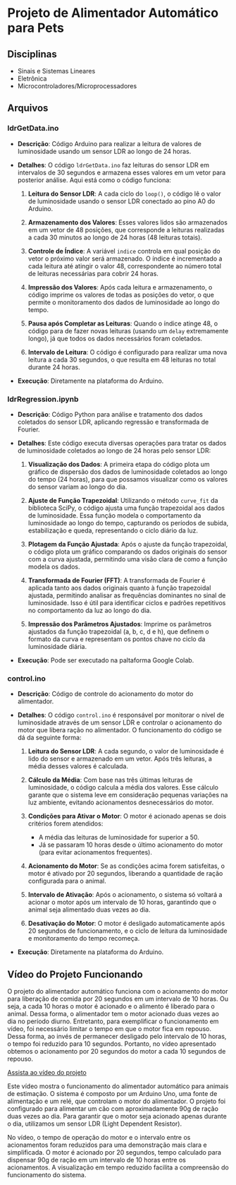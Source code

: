 
# Projeto de Alimentador Automático para Pets

## Disciplinas
- Sinais e Sistemas Lineares
- Eletrônica
- Microcontroladores/Microprocessadores

## Arquivos

### ldrGetData.ino
- **Descrição**: Código Arduino para realizar a leitura de valores de luminosidade usando um sensor LDR ao longo de 24 horas.
- **Detalhes**: O código `ldrGetData.ino` faz leituras do sensor LDR em intervalos de 30 segundos e armazena esses valores em um vetor para posterior análise. Aqui está como o código funciona:

  1. **Leitura do Sensor LDR**: A cada ciclo do `loop()`, o código lê o valor de luminosidade usando o sensor LDR conectado ao pino A0 do Arduino.
  
  2. **Armazenamento dos Valores**: Esses valores lidos são armazenados em um vetor de 48 posições, que corresponde a leituras realizadas a cada 30 minutos ao longo de 24 horas (48 leituras totais).
  
  3. **Controle de Índice**: A variável `indice` controla em qual posição do vetor o próximo valor será armazenado. O índice é incrementado a cada leitura até atingir o valor 48, correspondente ao número total de leituras necessárias para cobrir 24 horas.
  
  4. **Impressão dos Valores**: Após cada leitura e armazenamento, o código imprime os valores de todas as posições do vetor, o que permite o monitoramento dos dados de luminosidade ao longo do tempo.
  
  5. **Pausa após Completar as Leituras**: Quando o índice atinge 48, o código para de fazer novas leituras (usando um `delay` extremamente longo), já que todos os dados necessários foram coletados.
  
  6. **Intervalo de Leitura**: O código é configurado para realizar uma nova leitura a cada 30 segundos, o que resulta em 48 leituras no total durante 24 horas.
- **Execução**: Diretamente na plataforma do Arduino.

### ldrRegression.ipynb
- **Descrição**: Código Python para análise e tratamento dos dados coletados do sensor LDR, aplicando regressão e transformada de Fourier.
- **Detalhes**: Este código executa diversas operações para tratar os dados de luminosidade coletados ao longo de 24 horas pelo sensor LDR:

  1. **Visualização dos Dados**: A primeira etapa do código plota um gráfico de dispersão dos dados de luminosidade coletados ao longo do tempo (24 horas), para que possamos visualizar como os valores do sensor variam ao longo do dia.

  2. **Ajuste de Função Trapezoidal**: Utilizando o método `curve_fit` da biblioteca SciPy, o código ajusta uma função trapezoidal aos dados de luminosidade. Essa função modela o comportamento da luminosidade ao longo do tempo, capturando os períodos de subida, estabilização e queda, representando o ciclo diário da luz.
  
  3. **Plotagem da Função Ajustada**: Após o ajuste da função trapezoidal, o código plota um gráfico comparando os dados originais do sensor com a curva ajustada, permitindo uma visão clara de como a função modela os dados.

  4. **Transformada de Fourier (FFT)**: A transformada de Fourier é aplicada tanto aos dados originais quanto à função trapezoidal ajustada, permitindo analisar as frequências dominantes no sinal de luminosidade. Isso é útil para identificar ciclos e padrões repetitivos no comportamento da luz ao longo do dia.

  5. **Impressão dos Parâmetros Ajustados**:  Imprime os parâmetros ajustados da função trapezoidal (a, b, c, d e h), que definem o formato da curva e representam os pontos chave no ciclo da luminosidade diária.

- **Execução**: Pode ser executado na paltaforma Google Colab.


### control.ino
- **Descrição**: Código de controle do acionamento do motor do alimentador.
- **Detalhes**: O código `control.ino` é responsável por monitorar o nível de luminosidade através de um sensor LDR e controlar o acionamento do motor que libera ração no alimentador. O funcionamento do código se dá da seguinte forma:

  1. **Leitura do Sensor LDR**: A cada segundo, o valor de luminosidade é lido do sensor e armazenado em um vetor. Após três leituras, a média desses valores é calculada.
  
  2. **Cálculo da Média**: Com base nas três últimas leituras de luminosidade, o código calcula a média dos valores. Esse cálculo garante que o sistema leve em consideração pequenas variações na luz ambiente, evitando acionamentos desnecessários do motor.
  
  3. **Condições para Ativar o Motor**: O motor é acionado apenas se dois critérios forem atendidos:
      - A média das leituras de luminosidade for superior a 50.
      - Já se passaram 10 horas desde o último acionamento do motor (para evitar acionamentos frequentes).
  
  4. **Acionamento do Motor**: Se as condições acima forem satisfeitas, o motor é ativado por 20 segundos, liberando a quantidade de ração configurada para o animal.
  
  5. **Intervalo de Ativação**: Após o acionamento, o sistema só voltará a acionar o motor após um intervalo de 10 horas, garantindo que o animal seja alimentado duas vezes ao dia.
  
  6. **Desativação do Motor**: O motor é desligado automaticamente após 20 segundos de funcionamento, e o ciclo de leitura da luminosidade e monitoramento do tempo recomeça.

- **Execução**: Diretamente na plataforma do Arduino.
## Vídeo do Projeto Funcionando

O projeto do alimentador automático funciona com o acionamento do motor para liberação de comida por 20 segundos em um intervalo de 10 horas. Ou seja, a cada 10 horas o motor é acionado e o alimento é liberado para o animal. Dessa forma, o alimentador tem o motor acionado duas vezes ao dia no período diurno. 
Entretanto, para exemplificar o funcionamento em vídeo, foi necessário limitar o tempo em que o motor fica em repouso. Dessa forma, ao invés de permanecer desligado pelo intervalo de 10 horas, o tempo foi reduzido para 10 segundos. Portanto, no vídeo apresentado obtemos o acionamento por 20 segundos do motor a cada 10 segundos de repouso.

[Assista ao vídeo do projeto](https://youtu.be/W1JV-Qg_nB8)

Este vídeo mostra o funcionamento do alimentador automático para animais de estimação. O sistema é composto por um Arduino Uno, uma fonte de alimentação e um relé, que controlam o motor do alimentador. O projeto foi configurado para alimentar um cão com aproximadamente 90g de ração duas vezes ao dia. Para garantir que o motor seja acionado apenas durante o dia, utilizamos um sensor LDR (Light Dependent Resistor).

No vídeo, o tempo de operação do motor e o intervalo entre os acionamentos foram reduzidos para uma demonstração mais clara e simplificada. O motor é acionado por 20 segundos, tempo calculado para dispensar 90g de ração em um intervalo de 10 horas entre os acionamentos. A visualização em tempo reduzido facilita a compreensão do funcionamento do sistema.
